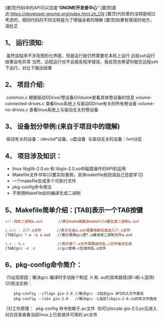 [置顶]代码中的API可以百度"**GNOME开发者中心**"
[置顶]直达:https://developer.gnome.org/index.html.zh_CN
[置顶]代码里的注释是经过考虑的，相同代码的不同注释是为了增强读者的理解
[置顶]如果有错误的地方，请批正

## 1、 运行须知:

​    虽然该程序不涉及图形化界面，但是运行是仍然需要在本机上运行
​    远程ssh运行结果会有异常
​    当然，远程运行也不会报告程序错误，我反而也希望你能在远程ssh下运行，对比下输出结果

## 2、 项目介绍:

​    common.c 根据驱动GDrive/卷设备GVolume查看具体卷设备的信息
​    volume-connected-drives.c 查看linux系统上与驱动GDrive有关的所有卷设备
​    volume-no-drives.c  查看linux系统上与驱动无关的卷设备

## 3、 设备划分举例:(来自于项目中的理解)

​    驱动有关的设备：/dev/sd*设备、u盘设备
​    与驱动无关的设备：lvm分区

## 4、 项目涉及知识：

- linux libglib-2.0.so 和 libgio-2.0.so中磁盘操作的API的运用
- Makefile文件书写(只要实际案例，具体makefile规则请自己百度学习)
- 一个makefile生成多个可执行文件
- pkg-config命令用法
- 不使用Makefile如何编译生成二进制

5、Makefile简单介绍：[TAB]表示一个TAB按键
------------------------------------------------------------------
```makefile
all:目标二进制a.out     	 //表示make根据该makefile要生成二进制a.out

a.out : 几个.o文件       //表示生成a.out需要依赖后面这几个.o文件
[TAB]gcc *.o -o a.out	//表示使用gcc把*.o编译成二进制文件a.out

%.o : %.c               //表示某个.o文件需要由同名.c文件编译生成
[TAB]gcc -c .c          //gcc使用-c生成同名.o文件
```



## 6、pkg-config命令简介：

​    (1)出现原因：解决gcc 编译时手动挨个制定 .h 和 .so的具体路径(即-I和-L选项)
​    (2)用法实例：     

```shell
	pkg-config --cflags gio-2.0 //解决gcc -I指定gio API的头文件路径
	pkg-config --libs gio-2.0   //解决gcc -L指定libgio-2.0.so的库文件路径
```

​    (3)工作原理：
​        pkg-config 命令依赖于.pc文件
​        你可以locate gio-2.0.pc后进入对应目录查看当前linux上已安装并可用的.pc文件